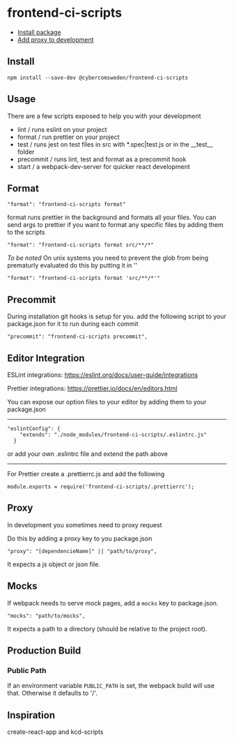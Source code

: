 # frontend-ci-scripts

- [Install package](#install)
- [Add proxy to development](#proxy)

<a name="install"></a>

## Install

```
npm install --save-dev @cybercomsweden/frontend-ci-scripts
```

## Usage

There are a few scripts exposed to help you with your development

- lint / runs eslint on your project
- format / run prettier on your project
- test / runs jest on test files in src with \*.spec|test.js or in the \_\_test\_\_ folder
- precommit / runs lint, test and format as a precommit hook
- start / a webpack-dev-server for quicker react development

## Format

```
"format": "frontend-ci-scripts format"
```

format runs prettier in the background and formats all your files.
You can send args to prettier if you want to format any specific files by adding them to the scripts

```
"format": "frontend-ci-scripts format src/**/*"
```

_To be noted_
On unix systems you need to prevent the glob from being prematurly evaluated do this by putting it in ''

```
"format": "frontend-ci-scripts format 'src/**/*'"
```

## Precommit

During installation git hooks is setup for you.
add the following script to your package.json for it to run during each commit

```
"precommit": "frontend-ci-scripts precommit",
```

## Editor Integration

ESLint integrations: https://eslint.org/docs/user-guide/integrations

Prettier integrations: https://prettier.io/docs/en/editors.html

You can expose our option files to your editor by adding them to your package.json

---

```
"eslintConfig": {
    "extends": "./node_modules/frontend-ci-scripts/.eslintrc.js"
  }
```

or add your own .eslintrc file and extend the path above

---

For Prettier create a .prettierrc.js and add the following

```
module.exports = require('frontend-ci-scripts/.prettierrc');
```

<a name="proxy"></a>

## Proxy

In development you sometimes need to proxy request

Do this by adding a proxy key to you package.json

```
"proxy": "[dependencieName]" || "path/to/proxy",
```

It expects a js object or json file.

## Mocks

If webpack needs to serve mock pages, add a `mocks` key to package.json.

```
"mocks": "path/to/mocks",
```

It expects a path to a directory (should be relative to the project root).

## Production Build

### Public Path

If an environment variable `PUBLIC_PATH` is set, the webpack build will use that. Otherwise it defaults to '/'.

## Inspiration
create-react-app and kcd-scripts
